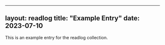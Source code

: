 <!-- _readlog/example-entry.md -->
---
layout: readlog
title: "Example Entry"
date: 2023-07-10
---

This is an example entry for the readlog collection.

